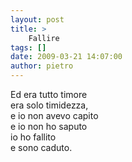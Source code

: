 ```yaml
---
layout: post
title: >
    Fallire
tags: []
date: 2009-03-21 14:07:00
author: pietro
---
```

Ed era tutto timore<br/>era solo timidezza,<br/>e io non avevo capito<br/>e io non ho saputo<br/>io ho fallito<br/>e sono caduto.
